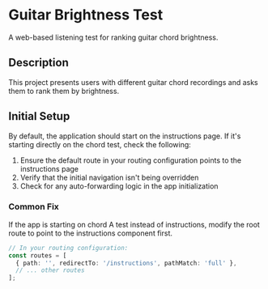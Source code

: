 # Guitar Brightness Test

A web-based listening test for ranking guitar chord brightness.

## Description
This project presents users with different guitar chord recordings and asks them to rank them by brightness.

## Initial Setup
By default, the application should start on the instructions page. If it's starting directly on the chord test, check the following:

1. Ensure the default route in your routing configuration points to the instructions page
2. Verify that the initial navigation isn't being overridden
3. Check for any auto-forwarding logic in the app initialization

### Common Fix
If the app is starting on chord A test instead of instructions, modify the root route to point to the instructions component first.

```typescript
// In your routing configuration:
const routes = [
  { path: '', redirectTo: '/instructions', pathMatch: 'full' },
  // ... other routes
];
```
